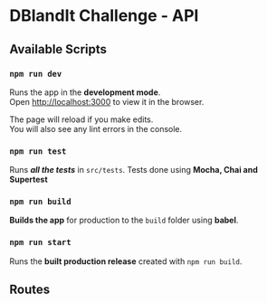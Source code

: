 # DBlandIt Challenge - API
## Available Scripts
### `npm run dev`
Runs the app in the **development mode**.\
Open [http://localhost:3000](http://localhost:3000) to view it in the browser.

The page will reload if you make edits.\
You will also see any lint errors in the console.

### `npm run test`
Runs ***all the tests*** in `src/tests`.
Tests done using **Mocha, Chai and Supertest**

### `npm run build`
**Builds the app** for production to the `build` folder using **babel**.

### `npm run start`
Runs the **built production release** created with `npm run build`.

## Routes
